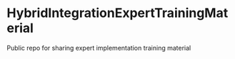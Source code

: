 # HybridIntegrationExpertTrainingMaterial
Public repo for sharing expert implementation training material
